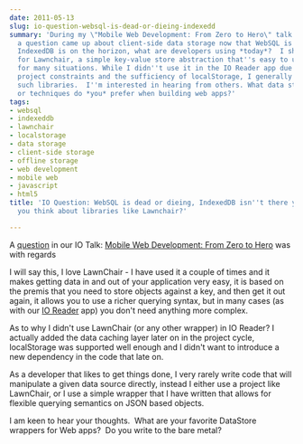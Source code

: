 ```yaml
---
date: 2011-05-13
slug: io-question-websql-is-dead-or-dieing-indexedd
summary: 'During my \"Mobile Web Development: From Zero to Hero\" talk at Google I/O,
  a question came up about client-side data storage now that WebSQL is deprecated.  While
  IndexedDB is on the horizon, what are developers using *today*?  I shared my preference
  for Lawnchair, a simple key-value store abstraction that''s easy to use and perfect
  for many situations. While I didn''t use it in the IO Reader app due to late-stage
  project constraints and the sufficiency of localStorage, I generally prefer using
  such libraries.  I''m interested in hearing from others. What data storage wrappers
  or techniques do *you* prefer when building web apps?'
tags:
- websql
- indexeddb
- lawnchair
- localstorage
- data storage
- client-side storage
- offline storage
- web development
- mobile web
- javascript
- html5
title: 'IO Question: WebSQL is dead or dieing, IndexedDB isn''t there yet, what do
  you think about libraries like Lawnchair?'

---
```

A <a href="http://goo.gl/mod/VrlF">question</a> in our IO Talk: <a href="http://io2011-zerotohero.appspot.com/index.html#1">Mobile Web Development: From Zero to Hero</a> was with regards <p /><div>I will say this, I love LawnChair - I have used it a couple of times and it makes getting data in and out of your application very easy, it is based on the premis that you need to store objects against a key, and then get it out again, it allows you to use a richer querying syntax, but in many cases (as with our <a href="https://github.com/PaulKinlan/ioreader">IO Reader</a> app) you don&#39;t need anything more complex.</div> <p /><div>As to why I didn&#39;t use LawnChair (or any other wrapper) in IO Reader? I actually added the data caching layer later on in the project cycle, localStorage was supported well enough and I didn&#39;t want to introduce a new dependency in the code that late on.</div> <p /><div>As a developer that likes to get things done, I very rarely write code that will manipulate a given data source directly, instead I either use a project like LawnChair, or I use a simple wrapper that I have written that allows for flexible querying semantics on JSON based objects.</div> <p /><div>I am keen to hear your thoughts.  What are your favorite DataStore wrappers for Web apps?  Do you write to the bare metal?</div>

